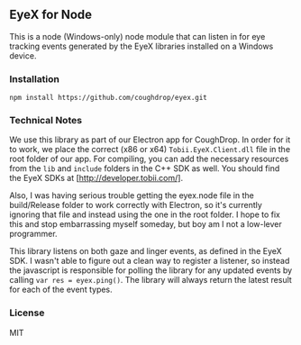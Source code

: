 ## EyeX for Node

This is a node (Windows-only) node module that can listen in for eye tracking events
generated by the EyeX libraries installed on a Windows device.

### Installation

`npm install https://github.com/coughdrop/eyex.git`

### Technical Notes
We use this library as part of our Electron app for CoughDrop. In order for it to work,
we place the correct (x86 or x64) `Tobii.EyeX.Client.dll` file in the root folder of our
app. For compiling, you can add the necessary resources from the `lib` and `include` folders
in the C++ SDK as well. You should find the EyeX SDKs at [http://developer.tobii.com/].

Also, I was having serious trouble getting the eyex.node file in the build/Release folder to work
correctly with Electron, so it's currently ignoring that file and instead using the one in the root
folder. I hope to fix this and stop embarrassing myself someday, but boy am I not
a low-lever programmer.

This library listens on both gaze and linger events, as defined in the EyeX SDK. I wasn't able
to figure out a clean way to register a listener, so instead the javascript is responsible
for polling the library for any updated events by calling `var res = eyex.ping()`. The 
library will always return the latest
result for each of the event types.

### License

MIT
